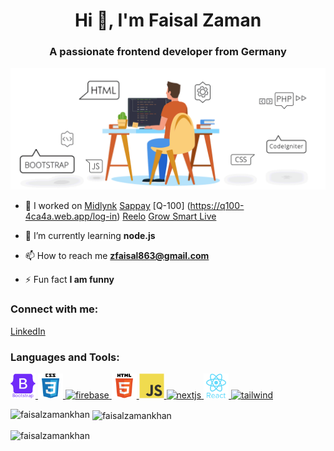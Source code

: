 <h1 align="center">Hi 👋, I'm Faisal Zaman</h1>
<h3 align="center">A passionate frontend developer from Germany</h3>

<p align="left"> <img src="https://raw.githubusercontent.com/priyan1995/priyan1995/master/readme-image.gif" alt="faisalzamankhan" /> </p>

- 🔭 I worked on [Midlynk](https://app.midlynk.com/jobs/listing) [Sappay](https://app.sappay.net/login) [Q-100] (https://q100-4ca4a.web.app/log-in) [Reelo](https://app.reelo.ca/login) [Grow Smart Live](https://growsmartlive.com/)

- 🌱 I’m currently learning **node.js**

- 📫 How to reach me **zfaisal863@gmail.com**

- ⚡ Fun fact **I am funny**

<h3 align="left">Connect with me:</h3>
<p align="left">
  <a href='https://www.linkedin.com/in/faisal-zaman-2a1a0b150/' target='_blank'>LinkedIn</a>
</p>

<h3 align="left">Languages and Tools:</h3>
<p align="left"> <a href="https://getbootstrap.com" target="_blank" rel="noreferrer"> <img src="https://raw.githubusercontent.com/devicons/devicon/master/icons/bootstrap/bootstrap-plain-wordmark.svg" alt="bootstrap" width="40" height="40"/> </a> <a href="https://www.w3schools.com/css/" target="_blank" rel="noreferrer"> <img src="https://raw.githubusercontent.com/devicons/devicon/master/icons/css3/css3-original-wordmark.svg" alt="css3" width="40" height="40"/> </a> <a href="https://firebase.google.com/" target="_blank" rel="noreferrer"> <img src="https://www.vectorlogo.zone/logos/firebase/firebase-icon.svg" alt="firebase" width="40" height="40"/> </a> <a href="https://www.w3.org/html/" target="_blank" rel="noreferrer"> <img src="https://raw.githubusercontent.com/devicons/devicon/master/icons/html5/html5-original-wordmark.svg" alt="html5" width="40" height="40"/> </a> <a href="https://developer.mozilla.org/en-US/docs/Web/JavaScript" target="_blank" rel="noreferrer"> <img src="https://raw.githubusercontent.com/devicons/devicon/master/icons/javascript/javascript-original.svg" alt="javascript" width="40" height="40"/> </a> <a href="https://nextjs.org/" target="_blank" rel="noreferrer"> <img src="https://cdn.worldvectorlogo.com/logos/nextjs-2.svg" alt="nextjs" width="40" height="40"/> </a> <a href="https://reactjs.org/" target="_blank" rel="noreferrer"> <img src="https://raw.githubusercontent.com/devicons/devicon/master/icons/react/react-original-wordmark.svg" alt="react" width="40" height="40"/> </a> <a href="https://tailwindcss.com/" target="_blank" rel="noreferrer"> <img src="https://www.vectorlogo.zone/logos/tailwindcss/tailwindcss-icon.svg" alt="tailwind" width="40" height="40"/> </a> </p>

<p><img align="left" src="https://github-readme-stats.vercel.app/api/top-langs?username=faisalzamankhan&show_icons=true&locale=en&layout=compact" alt="faisalzamankhan" /></p>

<p>&nbsp;<img align="center" src="https://github-readme-stats.vercel.app/api?username=faisalzamankhan&show_icons=true&locale=en" alt="faisalzamankhan" /></p>

<p><img align="center" src="https://github-readme-streak-stats.herokuapp.com/?user=faisalzamankhan&" alt="faisalzamankhan" /></p>

